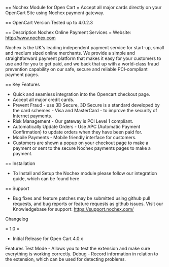 == Nochex Module for Open Cart
= Accept all major cards directly on your OpenCart Site using Nochex payment gateway.

== OpenCart Version Tested up to 4.0.2.3

== Description
Nochex Online Payment Services = Website: http://www.nochex.com

Nochex is the UK's leading independent payment service for start-up, small and medium sized online merchants. We provide a simple and straightforward payment platform that makes it easy for your customers to use and for you to get paid, and we back that up with a world-class fraud prevention capability on our safe, secure and reliable PCI-compliant payment pages.

== Key Features

- Quick and seamless integration into the Opencart checkout page.
- Accept all major credit cards.
- Prevent Fraud - use 3D Secure, 3D Secure is a standard developed by the card schemes - Visa and MasterCard - to improve the security of Internet payments.
- Risk Management - Our gateway is PCI Level 1 compliant.
- Automatically Update Orders - Use APC (Automatic Payment Confirmation) to update orders when they have been paid for.
- Mobile Payments - Mobile friendly interface for customers.
-  Customers are shown a popup on your checkout page to make a payment or sent to the secure Nochex payments pages to make a payment.

== Installation

- To Install and Setup the Nochex module please follow our integration guide, which can be found here

== Support

- Bug fixes and feature patches may be submitted using github pull requests, and bug reports or feature requests as github issues. Visit our Knowledgebase for support: https://support.nochex.com/

Changelog

= 1.0 = 

- Initial Release for Open Cart 4.0.x

Features
Test Mode - Allows you to test the extension and make sure everything is working correctly.
Debug - Record information in relation to the extension, which can be used for detecting problems.
